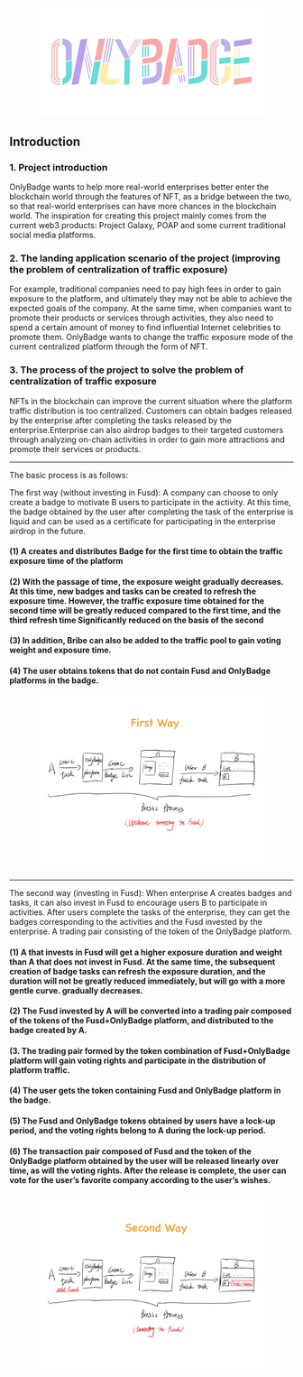 <p align="center">
    <img width="400" src="newonlybadgelogo.jpg" />
</p>

## Introduction

### 1. Project introduction

OnlyBadge wants to help more real-world enterprises better enter the blockchain world through the features of NFT, as a bridge between the two, so that real-world enterprises can have more chances in the blockchain world. The inspiration for creating this project mainly comes from the current web3 products: Project Galaxy, POAP and some current traditional social media platforms.

### 2. The landing application scenario of the project (improving the problem of centralization of traffic exposure)
For example, traditional companies need to pay high fees in order to gain exposure to the platform, and ultimately they may not be able to achieve the expected goals of the company. At the same time, when companies want to promote their products or services through activities, they also need to spend a certain amount of money to find influential Internet celebrities to promote them. OnlyBadge wants to change the traffic exposure mode of the current centralized platform through the form of NFT.

### 3. The process of the project to solve the problem of centralization of traffic exposure
NFTs in the blockchain can improve the current situation where the platform traffic distribution is too centralized. Customers can obtain badges released by the enterprise after completing the tasks released by the enterprise.Enterprise can also airdrop badges to their targeted customers through analyzing on-chain activities in order to gain more attractions and promote their services or products.

---
The basic process is as follows:

The first way (without investing in Fusd): A company can choose to only create a badge to motivate B users to participate in the activity. At this time, the badge obtained by the user after completing the task of the enterprise is liquid and can be used as a certificate for participating in the enterprise airdrop in the future.

#### (1) A creates and distributes Badge for the first time to obtain the traffic exposure time of the platform
#### (2) With the passage of time, the exposure weight gradually decreases. At this time, new badges and tasks can be created to refresh the exposure time. However, the traffic exposure time obtained for the second time will be greatly reduced compared to the first time, and the third refresh time Significantly reduced on the basis of the second
#### (3) In addition, Bribe can also be added to the traffic pool to gain voting weight and exposure time.
#### (4) The user obtains tokens that do not contain Fusd and OnlyBadge platforms in the badge.

<p align="center">
    <img width="400" src="First-Way.jpg" />
</p>

---
The second way (investing in Fusd): When enterprise A creates badges and tasks, it can also invest in Fusd to encourage users B to participate in activities. After users complete the tasks of the enterprise, they can get the badges corresponding to the activities and the Fusd invested by the enterprise. A trading pair consisting of the token of the OnlyBadge platform.
#### (1) A that invests in Fusd will get a higher exposure duration and weight than A that does not invest in Fusd. At the same time, the subsequent creation of badge tasks can refresh the exposure duration, and the duration will not be greatly reduced immediately, but will go with a more gentle curve. gradually decreases.
#### (2) The Fusd invested by A will be converted into a trading pair composed of the tokens of the Fusd+OnlyBadge platform, and distributed to the badge created by A.
#### (3. The trading pair formed by the token combination of Fusd+OnlyBadge platform will gain voting rights and participate in the distribution of platform traffic.
#### (4) The user gets the token containing Fusd and OnlyBadge platform in the badge.
#### (5) The Fusd and OnlyBadge tokens obtained by users have a lock-up period, and the voting rights belong to A during the lock-up period.
#### (6) The transaction pair composed of Fusd and the token of the OnlyBadge platform obtained by the user will be released linearly over time, as will the voting rights. After the release is complete, the user can vote for the user’s favorite company according to the user’s wishes.

<p align="center">
    <img width="400" src="Second-Way.jpg" />
</p>
